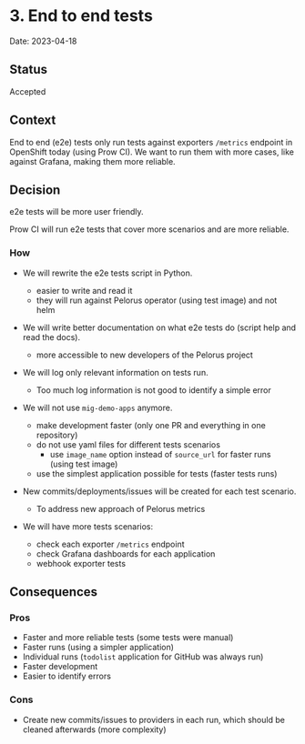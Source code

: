 # 3. End to end tests

Date: 2023-04-18

## Status

Accepted

## Context

End to end (e2e) tests only run tests against exporters `/metrics` endpoint in OpenShift today (using Prow CI). We want to run them with more cases, like against Grafana, making them more reliable.

## Decision

e2e tests will be more user friendly.

Prow CI will run e2e tests that cover more scenarios and are more reliable.

### How

- We will rewrite the e2e tests script in Python.
    - easier to write and read it
    - they will run against Pelorus operator (using test image) and not helm

- We will write better documentation on what e2e tests do (script help and read the docs).
    - more accessible to new developers of the Pelorus project

- We will log only relevant information on tests run.
    - Too much log information is not good to identify a simple error

- We will not use `mig-demo-apps` anymore.
    - make development faster (only one PR and everything in one repository)
    - do not use yaml files for different tests scenarios
        - use `image_name` option instead of `source_url` for faster runs (using test image)
    - use the simplest application possible for tests (faster tests runs)

- New commits/deployments/issues will be created for each test scenario.
    - To address new approach of Pelorus metrics

- We will have more tests scenarios:
    - check each exporter `/metrics` endpoint
    - check Grafana dashboards for each application
    - webhook exporter tests

## Consequences

### Pros

- Faster and more reliable tests (some tests were manual)
- Faster runs (using a simpler application)
- Individual runs (`todolist` application for GitHub was always run)
- Faster development
- Easier to identify errors

### Cons

- Create new commits/issues to providers in each run, which should be cleaned afterwards (more complexity)
